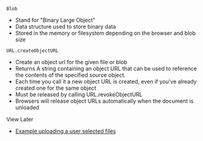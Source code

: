 `Blob`
  - Stand for "Binary Large Object"
  - Data structure used to store binary data
  - Stored in the memory or filesystem depending on the browser and blob size

`URL.createObjectURL`
  - Create an object url for the given file or blob
  - Returns A string containing an object URL that can be used to reference the contents of the specified source object.
  - Each time you call it a new object URL is created, even if you've already created one for the same object
  - Must be released by calling URL.revokeObjectURL
  - Browsers will release object URLs automatically when the document is unloaded

View Later
  - [Example uploading a user selected files](https://developer.mozilla.org/en-US/docs/Web/API/File_API/Using_files_from_web_applications#example_uploading_a_user-selected_file)